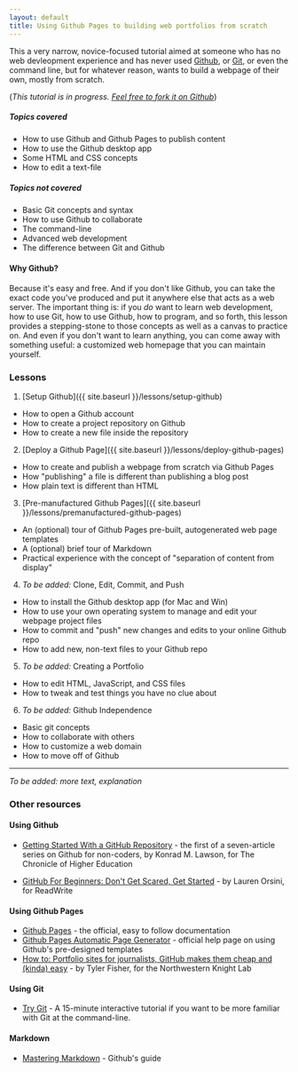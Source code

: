 ```yaml
---
layout: default
title: Using Github Pages to building web portfolios from scratch 
---
```

This a very narrow, novice-focused tutorial aimed at someone who has no web devleopment experience and has never used [Github](https://github.com), or [Git](http://git-scm.com/), or even the command line, but for whatever reason, wants to build a webpage of their own, mostly from scratch. 

(_This tutorial is in progress. [Feel free to fork it on Github](http://github.com/dannguyen/github-for-portfolios)_)

##### Topics covered
- How to use Github and Github Pages to publish content
- How to use the Github desktop app
- Some HTML and CSS concepts
- How to edit a text-file

##### Topics not covered
- Basic Git concepts and syntax
- How to use Github to collaborate
- The command-line
- Advanced web development
- The difference between Git and Github

####  Why Github?

Because it's easy and free. And if you don't like Github, you can take the exact code you've produced and put it anywhere else that acts as a web server. The important thing is: if you _do_ want to learn web development, how to use Git, how to use Github, how to program, and so forth, this lesson provides a stepping-stone to those concepts as well as a canvas to practice on. And even if you don't want to learn anything, you can come away with something useful: a customized web homepage that you can maintain yourself.


### Lessons

1. [Setup Github]({{ site.baseurl }}/lessons/setup-github)
  - How to open a Github account
  - How to create a project repository on Github
  - How to create a new file inside the repository

2. [Deploy a Github Page]({{ site.baseurl }}/lessons/deploy-github-pages)
  - How to create and publish a webpage from scratch via Github Pages
  - How "publishing" a file is different than publishing a blog post
  - How plain text is different than HTML

3. [Pre-manufactured Github Pages]({{ site.baseurl }}/lessons/premanufactured-github-pages)
  - An (optional) tour of Github Pages pre-built, autogenerated web page templates
  - A (optional) brief tour of Markdown
  - Practical experience with the concept of "separation of content from display"

4. _To be added:_ Clone, Edit, Commit, and Push
  - How to install the Github desktop app (for Mac and Win)
  - How to use your own operating system to manage and edit your webpage project files
  - How to commit and "push" new changes and edits to your online Github repo
  - How to add new, non-text files to your Github repo

5. _To be added:_ Creating a Portfolio
  - How to edit HTML, JavaScript, and CSS files
  - How to tweak and test things you have no clue about

6. _To be added:_ Github Independence
  - Basic git concepts
  - How to collaborate with others
  - How to customize a web domain
  - How to move off of Github


-------------




_To be added: more text, explanation_

<!-- 
## Minimal Github

I think Github's a great service, something that has done an unimaginable amount in spreading information and good concepts.

But this is not a tutorial on how to use Github. If Github, or git, was relevant to your current life, you'd be using it by now, or at least have enough sense to read a proper tutorial.

This is a tutorial on basic Web concepts and creation. Github is merely the host, and we are the parasites. All this talk of pull requests, diffs, colalboration,etc. are nice, but again, if we needed that.

Github is used because of specific features that prevent us from having to do anything more technical than point-and-click. This is not my personal philosophy, of course, but I also think it's foolish to learn something you don't know that you need.
 -->


<!-- 

3. [Github Pages Auto](TK)
  - An (optional) tour of Github Pages pre-built, autogenerated web page templates
  - A (optional) brief tour of Markdown
  - Practical experience with the concept of "separation of content from display"

4. [Clone, Edit, Commit, and Push](TK)
  - How to install the Github desktop app (for Mac and Win)
  - How to use your own operating system to manage and edit your webpage project files
  - How to commit and "push" new changes and edits to your online Github repo
  - How to add new, non-text files to your Github repo

5. [Creating a Portfolio](TK)
  - How to edit HTML, JavaScript, and CSS files
  - How to tweak and test things you have no clue about

6. [Off-Github](TK)
  - Basic git concepts
  - How to collaborate with others
  - How to customize a web domain
  - How to move off of Github

7. [Templating](TK)
  - How to not repeat yourself
 -->

<!-- 
3. [Clone, Edit, Commit, and Push]({{ site.baseurl }}/lessons/clone-github-pages-repo)
4. [Remove, Rebuild, and Recommit]({{ site.baseurl }}/lessons/remove-rebuild-recommit)
 -->


### Other resources

#### Using Github 

- [Getting Started With a GitHub Repository](http://chronicle.com/blogs/profhacker/getting-started-with-a-github-repository/47393) - the first of a seven-article series on Github for non-coders, by Konrad M. Lawson, for The Chronicle of Higher Education

- [GitHub For Beginners: Don't Get Scared, Get Started](http://readwrite.com/2013/09/30/understanding-github-a-journey-for-beginners-part-1#awesm=~oAh764aNbWfqyH) - by Lauren Orsini, for ReadWrite

#### Using Github Pages

- [Github Pages](http://pages.github.com/) - the official, easy to follow documentation
- [Github Pages Automatic Page Generator](https://help.github.com/articles/creating-pages-with-the-automatic-generator) - official help page on using Github's pre-designed templates
- [How to: Portfolio sites for journalists, GitHub makes them cheap and (kinda) easy](http://knightlab.northwestern.edu/2013/08/02/how-to-portfolio-sites-for-journalists-github-makes-em-cheap-and-kinda-easy/) - by Tyler Fisher, for the Northwestern Knight Lab


#### Using Git

- [Try Git](http://try.github.io/levels/1/challenges/1) - A 15-minute interactive tutorial if you want to be more familiar with Git at the command-line.


#### Markdown

- [Mastering Markdown](https://guides.github.com/overviews/mastering-markdown/) - Github's guide
